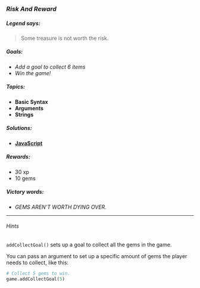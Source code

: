 ### _Risk And Reward_

##### _Legend says:_
> Some treasure is not worth the risk.

##### _Goals:_
+ _Add a goal to collect 6 items_
+ _Win the game!_

##### _Topics:_
+ **Basic Syntax**
+ **Arguments**
+ **Strings**

##### _Solutions:_
+ **[JavaScript](riskAndReward.js)**

##### _Rewards:_
+ 30 xp
+ 10 gems

##### _Victory words:_
+ _GEMS AREN'T WORTH DYING OVER._

___

###### _Hints_

`addCollectGoal()` sets up a goal to collect all the gems in the game.

You can pass an argument to set up a specific amount of gems the player needs to collect, like this:

```python
# Collect 5 gems to win.
game.addCollectGoal(5)
```
